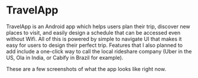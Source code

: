 # TravelApp
TravelApp is an Android app which helps users plan their trip, discover new places to visit, and easily design a schedule that can be accessed even without Wifi. All of this is powered by simple to navigate UI that makes it easy for users to design their perfect trip.  Features that I also planned to add include a one-click way to call the local rideshare company (Uber in the US, Ola in India, or Cabify in Brazil for example).

These are a few screenshots of what the app looks like right now.
